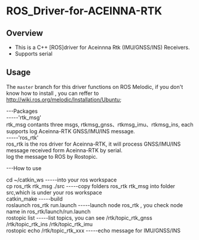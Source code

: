 # ROS_Driver-for-ACEINNA-RTK

Overview
--------
- This is a C++ [ROS]driver for Aceinnna Rtk (IMU/GNSS/INS) Receivers. 
- Supports serial

Usage
--------
The `master` branch for this driver functions on ROS Melodic, if you don't know how to install , you can reffer to http://wiki.ros.org/melodic/Installation/Ubuntu;   

---Packages   
-----'rtk_msg'   
     rtk_msg contants three msgs, rtkmsg_gnss、rtkmsg_imu、rtkmsg_ins, each supports log Aceinna-RTK GNSS/IMU/INS message.   
-----'ros_rtk'   
     ros_rtk is the ros driver for Aceinna-RTK, it will process GNSS/IMU/INS message received form Aceinna-RTK by serial.   
     log the message to ROS by Rostopic.   

---How to use

cd ~/catkin_ws                    -----into your ros workspace    
cp ros_rtk rtk_msg ./src          -----copy folders ros_rtk rtk_msg into folder src,which is under your ros workspace    
catkin_make                       -----build    
roslaunch ros_rtk run.launch      -----launch node ros_rtk , you check node name in ros_rtk/launch/run.launch     
rostopic list                     -----list topics, you can see  /rtk/topic_rtk_gnss  /rtk/topic_rtk_ins /rtk/topic_rtk_imu    
rostopic echo /rtk/topic_rtk_xxx  -----echo message for IMU/GNSS/INS


